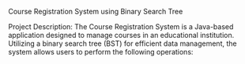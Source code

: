 Course Registration System using Binary Search Tree

Project Description:
The Course Registration System is a Java-based application designed to manage courses in an educational institution. Utilizing a binary search tree (BST) for efficient data management, the system allows users to perform the following operations:
